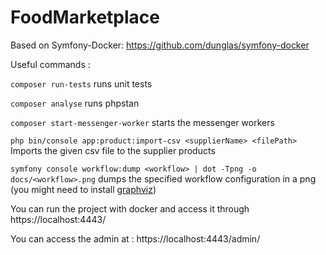 # FoodMarketplace

Based on Symfony-Docker: https://github.com/dunglas/symfony-docker

Useful commands :

``composer run-tests`` runs unit tests

``composer analyse`` runs phpstan

``composer start-messenger-worker`` starts the messenger workers

``php bin/console app:product:import-csv <supplierName> <filePath>`` Imports the given csv file to the supplier products

``symfony console workflow:dump <workflow> | dot -Tpng -o docs/<workflow>.png`` dumps the specified workflow configuration in a png
(you might need to install [graphviz](https://www.graphviz.org/]))

You can run the project with docker and access it through https://localhost:4443/

You can access the admin at : https://localhost:4443/admin/
